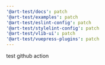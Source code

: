 ```yaml
---
'@art-test/docs': patch
'@art-test/examples': patch
'@art-test/eslint-config': patch
'@art-test/stylelint-config': patch
'@art-test/vlib-ui': patch
'@art-test/vuepress-plugins': patch
---
```


test github action
